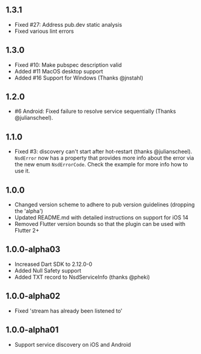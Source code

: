 ## 1.3.1

* Fixed #27: Address pub.dev static analysis
* Fixed various lint errors

## 1.3.0

* Fixed #10: Make pubspec description valid
* Added #11 MacOS desktop support
* Added #16 Support for Windows (Thanks @jnstahl)

## 1.2.0

* #6 Android: Fixed failure to resolve service sequentially (Thanks @julianscheel).

## 1.1.0

* Fixed #3: discovery can't start after hot-restart (thanks @julianscheel). `NsdError` now has
a property that provides more info about the error via the new enum `NsdErrorCode`. Check the
example for more info how to use it.

## 1.0.0

* Changed version scheme to adhere to pub version guidelines (dropping the 'alpha')
* Updated README.md with detailed instructions on support for iOS 14
* Removed Flutter version bounds so that the plugin can be used with Flutter 2+

## 1.0.0-alpha03

* Increased Dart SDK to 2.12.0-0
* Added Null Safety support
* Added TXT record to NsdServiceInfo (thanks @pheki)

## 1.0.0-alpha02

* Fixed 'stream has already been listened to'

## 1.0.0-alpha01

* Support service discovery on iOS and Android
